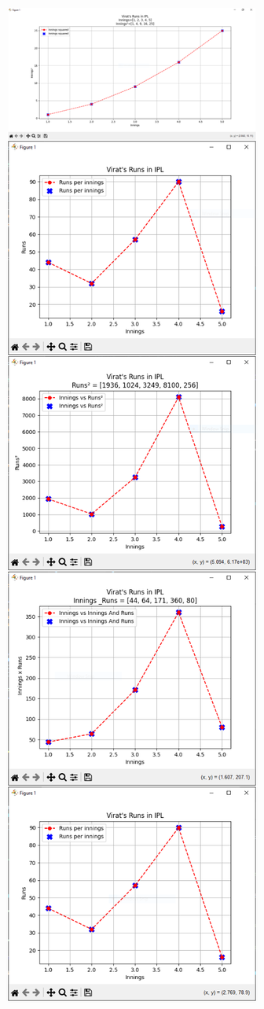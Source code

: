  ![alt text](<Innings Vs Innings^2.PNG>) ![alt text](<Innings Vs Runs Of Virat.PNG>) ![alt text](<Innings Vs Runs2 of Virat.PNG>) ![alt text](<Innings_Runs Of Virat.PNG>) ![alt text](Innngs_VsRuns.PNG)